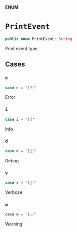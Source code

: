 **ENUM**

# `PrintEvent`

```swift
public enum PrintEvent: String
```

Print event type

## Cases
### `e`

```swift
case e = "[‼️]"
```

Error

### `i`

```swift
case i = "[ℹ️]"
```

Info

### `d`

```swift
case d = "[💬]"
```

Debug

### `v`

```swift
case v = "[🔬]"
```

Verbose

### `w`

```swift
case w = "[⚠️]"
```

Warning
